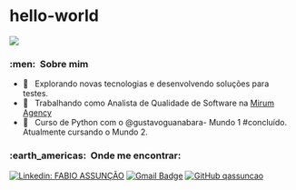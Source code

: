 # hello-world

![](https://komarev.com/ghpvc/?username=qassuncao&color=006bed)

<h3> :men: &nbsp;Sobre mim </h3>

- 🤔 &nbsp; Explorando novas tecnologias e desenvolvendo soluções para testes.
- 💼 &nbsp; Trabalhando como Analista de Qualidade de Software na <a href="https://mirumagency.com.br">Mirum Agency</a>
- 🌱 &nbsp; Curso de Python com o @gustavoguanabara- Mundo 1 #concluído. Atualmente cursando o Mundo 2.

<h3> :earth_americas: &nbsp;Onde me encontrar: </h3> 

[![Linkedin: FABIO ASSUNÇÃO](https://img.shields.io/badge/-Fabio-blue?style=flat-square&logo=Linkedin&logoColor=white&link=https://www.linkedin.com/in/fabio-assunção-qa/)](https://www.linkedin.com/in/fabio-assunção-qa/)
[![Gmail Badge](https://img.shields.io/badge/-fabiomoraisassuncao@gmail.com-006bed?style=flat-square&logo=Gmail&logoColor=white&link=mailto:fabiomoraisassuncao@gmail.com)](mailto:fabiomoraisassuncao@gmail.com)
[![GitHub qassuncao]( https://img.shields.io/github/followers/VanessaSwerts?label=follow&style=social)](https://github.com/qassuncao/)